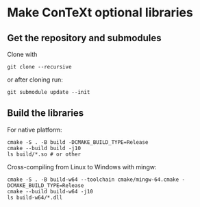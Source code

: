 # Make ConTeXt optional libraries

## Get the repository and submodules

Clone with

```
git clone --recursive
```

or after cloning run:

```
git submodule update --init
```

## Build the libraries

For native platform:

```
cmake -S . -B build -DCMAKE_BUILD_TYPE=Release
cmake --build build -j10
ls build/*.so # or other
```

Cross-compiling from Linux to Windows with mingw:

```
cmake -S . -B build-w64 --toolchain cmake/mingw-64.cmake -DCMAKE_BUILD_TYPE=Release
cmake --build build-w64 -j10
ls build-w64/*.dll
```
